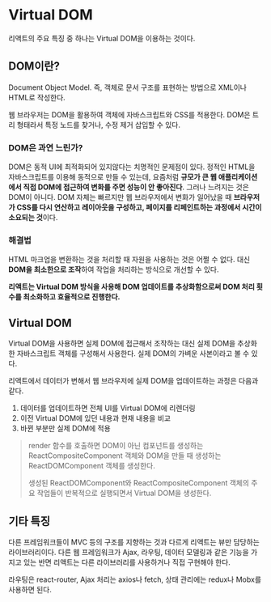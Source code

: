# Virtual DOM

리액트의 주요 특징 중 하나는 Virtual DOM을 이용하는 것이다.

## DOM이란?

Document Object Model. 즉, 객체로 문서 구조를 표현하는 방법으로 XML이나 HTML로 작성한다.

웹 브라우저는 DOM을 활용하여 객체에 자바스크립트와 CSS를 적용한다. DOM은 트리 형태라서 특정 노드를 찾거나, 수정 제거 삽입할 수 있다.

### DOM은 과연 느린가?

DOM은 동적 UI에 최적화되어 있지않다는 치명적인 문제점이 있다. 정적인 HTML을 자바스크립트를 이용해 동적으로 만들 수 있는데, 요즘처럼 **규모가 큰 웹 애플리케이션에서 직접 DOM에 접근하여 변화를 주면 성능이 안 좋아진다**. 그러나 느려지는 것은 DOM이 아니다. DOM 자체는 빠르지만 웹 브라우저에서 변화가 일어났을 때 **브라우저가 CSS를 다시 연산하고 레이아웃을 구성하고, 페이지를 리페인트하는 과정에서 시간이 소요되는 것**이다.

### 해결법

HTML 마크업을 변환하는 것을 처리할 때 자원을 사용하는 것은 어쩔 수 없다. 대신 **DOM을 최소한으로 조작**하여 작업을 처리하는 방식으로 개선할 수 있다.

**리액트는 Virtual DOM 방식을 사용해 DOM 업데이트를 추상화함으로써 DOM 처리 횟수를 최소화하고 효율적으로 진행한다.**

## Virtual DOM

Virtual DOM을 사용하면 실제 DOM에 접근해서 조작하는 대신 실제 DOM을 추상화한 자바스크립트 객체를 구성해서 사용한다. 실제 DOM의 가벼운 사본이라고 볼 수 있다.

리액트에서 데이터가 변해서 웹 브라우저에 실제 DOM을 업데이트하는 과정은 다음과 같다.

1. 데이터를 업데이트하면 전체 UI를 Virtual DOM에 리렌더링
2. 이전 Virtual DOM에 있던 내용과 현재 내용을 비교
3. 바뀐 부분만 실제 DOM에 적용

> render 함수를 호출하면 DOM이 아닌 컴포넌트를 생성하는 ReactCompositeComponent 객체와 DOM을 만들 때 생성하는 ReactDOMComponent 객체를 생성한다.
>
> 생성된 ReactDOMComponent와 ReactCompositeComponent 객체의 주요 작업들이 반복적으로 실행되면서 Virtual DOM을 생성한다.

## 기타 특징

다른 프레임워크들이 MVC 등의 구조를 지향하는 것과 다르게 리액트는 뷰만 담당하는 라이브러리이다. 다른 웹 프레임워크가 Ajax, 라우팅, 데이터 모델링과 같은 기능을 가지고 있는 반면 리액트는 다른 라이브러리를 사용하거나 직접 구현해야 한다.

라우팅은 react-router, Ajax 처리는 axios나 fetch, 상태 관리에는 redux나 Mobx를 사용하면 된다.